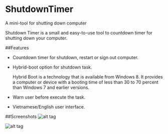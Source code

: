 # ShutdownTimer
A mini-tool for shutting down computer

Shutdown Timer is a small and easy-to-use tool to countdown timer for shutting down your computer.

##Features

* Countdown timer for shutdown, restart or sign out computer.
* Hybrid-boot option for shutdown task.
	
	Hybrid Boot is a technology that is available from Windows 8. It provides a computer or device with a booting time of less than 30 to 70 percent than Windows 7 and earlier versions. 
* Warn user before execute the task.
* Vietnamese/English user interface.

##Screenshots
![alt tag](https://raw.githubusercontent.com/chidokun/ShutdownTimer/master/ShutdownTimer/Images/MainWindow.png)

![alt tag](https://raw.githubusercontent.com/chidokun/ShutdownTimer/master/ShutdownTimer/Images/AboutWindow.png)
